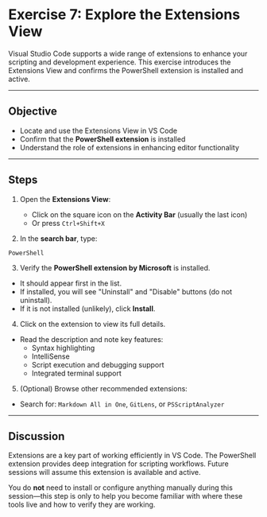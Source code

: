 
# Exercise 7: Explore the Extensions View

Visual Studio Code supports a wide range of extensions to enhance your scripting and development experience. This exercise introduces the Extensions View and confirms the PowerShell extension is installed and active.

---

## Objective

- Locate and use the Extensions View in VS Code
- Confirm that the **PowerShell extension** is installed
- Understand the role of extensions in enhancing editor functionality

---

## Steps

1. Open the **Extensions View**:
   - Click on the square icon on the **Activity Bar** (usually the last icon)
   - Or press `Ctrl+Shift+X`

2. In the **search bar**, type:
```
PowerShell
```

3. Verify the **PowerShell extension by Microsoft** is installed.
- It should appear first in the list.
- If installed, you will see "Uninstall" and "Disable" buttons (do not uninstall).
- If it is not installed (unlikely), click **Install**.

4. Click on the extension to view its full details.
- Read the description and note key features:
  - Syntax highlighting
  - IntelliSense
  - Script execution and debugging support
  - Integrated terminal support

5. (Optional) Browse other recommended extensions:
- Search for: `Markdown All in One`, `GitLens`, or `PSScriptAnalyzer`

---

## Discussion

Extensions are a key part of working efficiently in VS Code. The PowerShell extension provides deep integration for scripting workflows. Future sessions will assume this extension is available and active.

You do **not** need to install or configure anything manually during this session—this step is only to help you become familiar with where these tools live and how to verify they are working.
